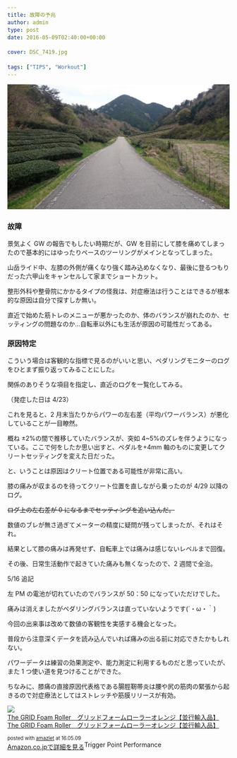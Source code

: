 ```yaml
---
title: 故障の予兆
author: admin
type: post
date: 2016-05-09T02:40:00+00:00

cover: DSC_7419.jpg

tags: ["TIPS", "Workout"]
---
```


![image](./DSC_7419.jpg)

### 故障

景気よく GW の報告でもしたい時期だが、GW を目前にして膝を痛めてしまったので基本的にはゆったりペースのツーリングがメインとなってしまった。

山岳ライド中、左膝の外側が痛くなり強く踏み込めなくなり、最後に登るつもりだった六甲山をキャンセルして家までショートカット。

整形外科や整骨院にかかるタイプの怪我は、対症療法は行うことはできるが根本的な原因は自分で探すしか無い。

直近で始めた筋トレのメニューが悪かったのか、体のバランスが崩れたのか、セッティングの問題なのか…自転車以外にも生活が原因の可能性だってある。

### 原因特定

こういう場合は客観的な指標で見るのがいいと思い、ペダリングモニターのログをひとまず振り返ってみることにした。

関係のありそうな項目を指定し、直近のログを一覧化してみる。

（発症した日は 4/23）

<div class="separator" style="clear: both; text-align: center;">

</div>

これを見ると、2 月末当たりからパワーの左右差（平均パワーバランス）が悪化していることが一目瞭然。

概ね ±2%の間で推移していたバランスが、突如 4~5%のズレを伴うようになっている。ここで何をしたか思い出すと、ペダルを+4mm 軸のものに変更してクリートセッティングを変えた日だった。

と、いうことは原因はクリート位置である可能性が非常に高い。

膝の痛みが収まるのを待ってクリート位置を直しながら乗ったのが 4/29 以降のログ。

<strike>ログ上の左右差が 0 になるまでセッティングを追い込んだ。</strike>

数値のブレが無さ過ぎてメーターの精度に疑問が残ってしまったが、それはそれ。

結果として膝の痛みは再発せず、自転車上では痛みは感じないレベルまで回復。

その後、日常生活動作で起きていた痛みも無くなったので、2 週間で全治。

5/16 追記

左 PM の電池が切れていたのでバランスが 50：50 になっていただけでした。

痛みは消えましたがペダリングバランスは直っていないようです(´・ω・｀)

今回の出来事は改めて数値の客観性を実感する機会となった。

普段から注意深くデータを読み込んでいれば痛みの出る前に対応できたかもしれない。

パワーデータは練習の効果測定や、能力測定に利用するものだと思っていたが、また 1 つ使い道を見つけることができた。

ちなみに、膝痛の直接原因代表格である腸脛靭帯炎は腰や尻の筋肉の緊張から起きるので対症療法としてはストレッチや筋膜リリースが有効。

<div class="amazlet-box" style="margin-bottom: 0px;">
  <div class="amazlet-image" style="float: left; margin: 0px 12px 1px 0px;">
    <a href="http://www.amazon.co.jp/exec/obidos/ASIN/B00CWMIWB8/gensobunya-22/ref=nosim/" name="amazletlink" target="_blank"><img alt="The GRID Foam Roller　グリッドフォームローラーオレンジ【並行輸入品】" src="https://images-fe.ssl-images-amazon.com/images/I/419RjtBJYJL._SL160_.jpg" style="border: none;" /></a>
  </div>

  <div class="amazlet-info" style="line-height: 120%; margin-bottom: 10px;">
    <div class="amazlet-name" style="line-height: 120%; margin-bottom: 10px;">
<a href="http://www.amazon.co.jp/exec/obidos/ASIN/B00CWMIWB8/gensobunya-22/ref=nosim/" name="amazletlink" target="_blank">The GRID Foam Roller　グリッドフォームローラーオレンジ【並行輸入品】</a></p>

<div class="amazlet-powered-date" style="font-size: 80%; line-height: 120%; margin-top: 5px;">
  posted with <a href="http://www.amazlet.com/" target="_blank" title="amazlet">amazlet</a> at 16.05.09
</div>

<div class="amazlet-detail">
Trigger Point Performance

<div class="amazlet-sub-info" style="float: left;">
<div class="amazlet-link" style="margin-top: 5px;">
  <a href="http://www.amazon.co.jp/exec/obidos/ASIN/B00CWMIWB8/gensobunya-22/ref=nosim/" name="amazletlink" target="_blank">Amazon.co.jpで詳細を見る</a>
</div>

  </div>

  <div class="amazlet-footer" style="clear: left;">
  </div>
</div>
